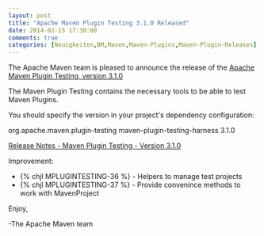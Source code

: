```yaml
---
layout: post
title: "Apache Maven Plugin Testing 3.1.0 Released"
date: 2014-02-15 17:30:00
comments: true
categories: [Neuigkeiten,BM,Maven,Maven-Plugins,Maven-Plugin-Releases]
---
```

The Apache Maven team is pleased to announce the release of the 
[Apache Maven Plugin Testing, version 3.1.0](http://maven.apache.org/plugin-testing/)

The Maven Plugin Testing contains the necessary tools to be able
to test Maven Plugins.

You should specify the version in your project's dependency configuration:

<dependency>
    <groupId>org.apache.maven.plugin-testing</groupId>
    <artifactId>maven-plugin-testing-harness</artifactId>
    <version>3.1.0</version>
</dependency>

<!-- more -->

[Release Notes - Maven Plugin Testing - Version 3.1.0](https://jira.codehaus.org/secure/ReleaseNote.jspa?projectId=11740&version=20031)

Improvement:

 * {% chjl MPLUGINTESTING-36 %} - Helpers to manage test projects
 * {% chjl MPLUGINTESTING-37 %} - Provide convenince methods to work with MavenProject


Enjoy,

-The Apache Maven team

